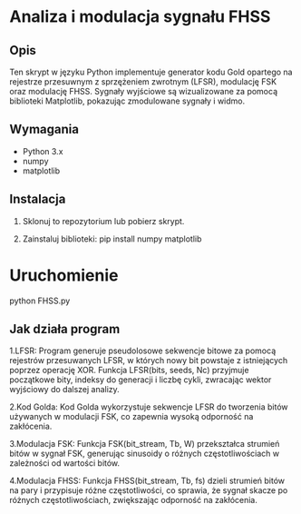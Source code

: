 # Analiza i modulacja sygnału FHSS

## Opis
Ten skrypt w języku Python implementuje generator kodu Gold opartego na rejestrze przesuwnym z sprzężeniem zwrotnym (LFSR), modulację FSK oraz modulację FHSS. Sygnały wyjściowe są wizualizowane za pomocą biblioteki Matplotlib, pokazując zmodulowane sygnały i widmo.

## Wymagania
- Python 3.x
- numpy
- matplotlib

## Instalacja
1. Sklonuj to repozytorium lub pobierz skrypt.

2. Zainstaluj biblioteki:
pip install numpy matplotlib

# Uruchomienie
python FHSS.py

## Jak działa program
1.LFSR:
Program generuje pseudolosowe sekwencje bitowe za pomocą rejestrów przesuwanych LFSR, w których nowy bit powstaje z istniejących poprzez operację XOR. Funkcja LFSR(bits, seeds, Nc) przyjmuje początkowe bity, indeksy do generacji i liczbę cykli, zwracając wektor wyjściowy do dalszej analizy.

2.Kod Golda:
Kod Golda wykorzystuje sekwencje LFSR do tworzenia bitów używanych w modulacji FSK, co zapewnia wysoką odporność na zakłócenia.

3.Modulacja FSK:
Funkcja FSK(bit_stream, Tb, W) przekształca strumień bitów w sygnał FSK, generując sinusoidy o różnych częstotliwościach w zależności od wartości bitów.

4.Modulacja FHSS:
Funkcja FHSS(bit_stream, Tb, fs) dzieli strumień bitów na pary i przypisuje różne częstotliwości, co sprawia, że sygnał skacze po różnych częstotliwościach, zwiększając odporność na zakłócenia.
